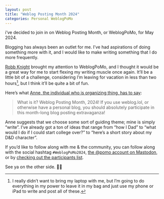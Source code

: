 ```yaml
---
layout: post
title: "Weblog Posting Month 2024"
categories: Personal WeblogPoMo
---
```


i’ve decided to join in on Weblog Posting Month, or WeblogPoMo, for May 2024.

Blogging has always been an outlet for me. I’ve had aspirations of doing something more with it, and I would like to make writing something that I do more frequently.

[Robb Knight][robb] brought my attention to WeblogPoMo, and I thought it would be a great way for me to start flexing my writing muscle once again. It’ll be a little bit of a challenge, considering I’m leaving for vacation in less than two hours[^1], but I think it’ll be quite a bit of fun.

Here’s what [Anne, the individual who is organizing thing, has to say][anne]:

> What is it? Weblog Posting Month, 2024! If you use weblog.lol, or otherwise have a personal blog, you should absolutely participate in this month-long blog posting extravaganza!

Anne suggests that we choose some sort of guiding theme; mine is simply “write”. I’ve already got a ton of ideas that range from “how I Dad” to “what would I do if I could start college over?” to “here’s a short story about my D&D character”. 

If you’d like to follow along with me & the community, you can follow along with the social hashtag `#WeblogPoMo2024`, [the @pomo account on Mastodon][pomo], or by [checking out the participants list][participants].

See ya on the other side. 👋🏻

[^1]: I really didn’t want to bring my laptop with me, but I’m going to do everything in my power to leave it in my bag and just use my phone or iPad to write and post all of these.

[robb]: https://rknight.me/blog/weblog-posting-month-2024/
[anne]: https://weblog.anniegreens.lol/weblog-posting-month-2024
[pomo]: https://beep.town/@Pomo
[participants]: https://weblog.anniegreens.lol/weblog-posting-month-2024/participators